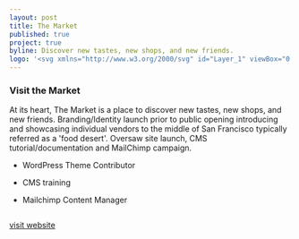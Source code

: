 ```yaml
---
layout: post
title: The Market
published: true
project: true
byline: Discover new tastes, new shops, and new friends.
logo: '<svg xmlns="http://www.w3.org/2000/svg" id="Layer_1" viewBox="0 0 211 118.6"><path d="M36.5 103.8h-2.9c-1 0-1.7-.8-1.7-1.8V73.4c0-.6-.3-.6-.4 0L24.6 102c-.2 1-1.2 1.8-2.2 1.8h-.6c-1 0-2-.7-2.2-1.7l-6.7-28.7c-.1-.6-.4-.6-.4 0V102c0 1-.9 1.8-1.8 1.8h-3c-.9 0-1.7-.9-1.7-1.8V61c0-1.3.4-1.7 1.7-1.7h6.5c1.2 0 1.9.6 2.2 1.8l5.4 23c.1.6.6.6.7 0l5.4-23c.3-1.2.9-1.8 2.2-1.8h6.3c1 0 1.9.7 1.9 1.8v41c0 1-1 1.7-1.8 1.7zM73.5 103.8h-3.3c-1.2 0-1.9-.7-2.1-1.8l-1.2-6c-.2-1.1-1.1-1.9-2.2-1.9h-5.9c-1 0-1.9 1.1-2.1 1.9l-1.2 6.1c-.2 1.1-1.1 1.7-2.1 1.7h-3.2c-1.1 0-1.6-.9-1.4-1.8l7.9-41c.2-1.1.9-1.7 2.1-1.7h5.9c1.2 0 1.9.6 2.2 1.8l8.2 40.9c.2 1.1-.5 1.8-1.6 1.8zM62 69.8c-.1-.4-.6-.6-.7.1l-2.9 16.3c-.2 1.1.6 1.6 1.6 1.6h3.6c1.1 0 1.7-.6 1.5-1.7L62 69.8zM107.3 103.8h-3.7c-1.3 0-2-.6-2.4-1.8l-4.7-14.7c-.4-1.2-.9-1.7-2.3-1.7h-.6c-1.2 0-1.8.6-1.8 1.7V102c0 1-.7 1.7-1.7 1.7h-3.4c-1.1 0-1.7-.7-1.7-1.7V61c0-.9.8-1.8 1.7-1.8h9.1c8.3 0 12.7 4.4 12.7 12.7 0 5-1.5 8.6-4.6 10.8-1.1.7-1.3 1.2-1 2.2l5.5 17c.4 1-.2 1.9-1.1 1.9zm-13-38.1h-.7c-1 0-1.8.8-1.8 1.8v10c0 1 .8 1.8 1.8 1.8h.7c5.2 0 7-1.8 7-6.9.1-5-1.7-6.7-7-6.7zM144.1 103.8h-4c-1.4 0-2-.6-2.4-1.8l-6.2-17.4c-.1-.4-.8-.6-1.3-.6-1.1 0-3.1 2.6-3.1 7v11.1c0 1-.8 1.7-1.8 1.7H122c-.9 0-1.7-.7-1.7-1.7V61c0-1 .9-1.7 1.7-1.7h3.3c1.1 0 1.8.7 1.8 1.8V76c0 .7.6.6.9 0l8-14.9c.6-1.1 1.4-1.8 2.8-1.8h3.8c1.1 0 1.2 1.1.7 1.8L136 73.7c-.7 1.3-.9 2.2-.4 3.5l9.5 24.8c.4.9 0 1.8-1 1.8zM175.3 102.1c0 1-.8 1.7-1.8 1.7h-16.6c-.9 0-1.8-.7-1.8-1.7v-41c0-.8 1-1.8 1.8-1.8h16.6c1.2 0 1.7.6 1.7 1.8v2.8c0 1.1-.6 1.7-1.7 1.7h-9.8c-1.2 0-1.8.9-1.8 2.1v7.9c0 1.1.8 1.7 1.8 1.7h8.3c1.1 0 1.7.7 1.7 1.8v2.8c0 .9-.8 1.7-1.7 1.7h-8.4c-1 0-1.7.9-1.7 1.9v10.1c0 1.1.6 1.8 1.7 1.8h9.8c.9 0 1.8.9 1.8 1.9v2.8zM205.9 66.2h-5c-1 0-1.8.8-1.8 1.8v34c0 .9-.9 1.7-1.8 1.7h-3.4c-.9 0-1.7-.8-1.7-1.7V68c0-.9-1.1-1.7-1.8-1.7h-5c-.9 0-1.7-.9-1.7-1.8V61c0-.9.9-1.7 1.7-1.7H206c1 0 1.7.7 1.7 1.7v3.4c-.1 1.1-.8 1.8-1.8 1.8zM106.2 118.4c4.5 0 7.8.1 10.8 0 .7 0 5 .1 6.3.1h11.3c5.1 0 8.8-.1 12.7 0h10.5c1.7-.1 12.3 0 12.3 0h8.5c1.1 0 2.8-.1 3.9-.1 3.9 0 8.2-.2 12.8 0 1 0 2.1.1 3.6.1h7.4c.3 0 1.2 0 3.2-.4.4-.1.4-.2.4-.4v-3.2c0-.1-.1-.3-.4-.4-2-.3-2.9-.3-3.2-.3-.9 0-1.8-.1-2.8-.1h-4.7c-1.4 0-2.6 0-3.6.1-4.6.2-8.9.1-12.7.1h-19c-2.4 0-3.8.1-5.5 0h-10.8c-3.8.2-7.5 0-12.5 0H117c-3-.1-6.5 0-10.9 0h-2.2c-4.5 0-8-.1-10.9.1-.7 0-5-.1-6.3-.1H75.4c-5.1 0-8.8.1-12.7 0H52.2c-1.7.1-12.3 0-12.3 0h-8.5c-1.1 0-2.8.1-3.9.1-3.9 0-8.2.2-12.8 0h-11c-.3 0-1.6 0-3.2.2-.4.1-.4.4-.4.5v3.2c0 .1.1.5.4.5 2 .2 2.9.1 3.2.1.9 0 1.8.1 2.8.1h4.7c1.4 0 2.6 0 3.6-.1 4.6-.2 8.9-.1 12.7-.1h19c2.4 0 3.8-.1 5.5 0h10.8c3.8-.2 7.5 0 12.5 0H93c3 .1 6.4 0 10.9 0h2.3z" class="st0"/><path d="M100.5 13c0-.3 0-.5.1-.8v-.9c0-.5.4-5.8.5-7 .1-.9.3-1.6.7-2.4.2-.5.5-.8.8-1.2.3-.3.7-.5 1-.5h1.3c.8 0 1.1.3 1.2.8.1.4.1.8 0 1.1-.2.9-.7 2.8-1 4.6-.3 1.4-.4 2.6-.4 3.1-.2 1.1-.4 2.2-.5 3.4-.1.5-.5 5.6-.6 7.5-.1 1-.2 4.1.1 4.2.3.2 1.2-4.3 3.5-7.9.6-.9 1.4-1.1 1.6-1.1 1.1-.3 2.6.2 2.5 1.2-.1 1.3-.1 2.5-.1 3.8 0 1.8 0 3.7.7 5.5.3.8.7 1.5 1.4 2.1.4.4.5.4 1.1.1.9-.5.9-.5.6-1.2-.6-1.4-.6-5.3.4-7.8.5-1.5 1.5-2.8 2.3-3.4.6-.4 2.3-.6 3.1-.5.4.1 1.6.5 1.9 1.7.5 1.6 0 4.2-.4 5.6-.6 2-1.8 3.6-2.2 4.2 0 .1-.1.1-.1.2-.1.3 0 .5.5.4 2-.3 2.5-.5 4.6-1.3.5-.3.6-.1 1 .2.7.6.3 1-.3 1.5-.5.4-1.7.9-3 1.3-1.2.3-2.4.5-3.2.6-.5 0-.9.1-1.3 0-.5-.1-.5-.3-1.4.2-1.1.6-2.3.6-3.6.6-1.2 0-2.1-.6-2.9-1.1-.8-.6-1.3-1.3-1.7-2-.6-1-.8-2.9-1-4.2-.1-.6-.4-.4-.5 0-.9 2.3-1.5 5.1-2 6.7-.2.8-.4 1.7-.6 2.5-.1.2-.1.4-.2.6-.2.4-1.6 1-2.6.9-.4-.1-1.1-1.8-1.4-3.6-.7-5.1-.2-14.1.1-17.7zm19 5.7c-1.1.7-1.6 3.7-1.8 5.5 0 .8.1 1.1.4.7.5-.5 1.4-2.7 1.6-4 .2-1.1.1-1.9-.2-2.2z" class="st0"/><path d="M108.8 9.2c-.7-.5-1.6-.7-2.5-.4-5.1 1.5-8.9 3.1-9.6 3.4.2-2.9.7-5.8.8-6.1.1-.7-.1-1.5-2-1-.5.1-1.4.6-1.6 1.1-.2.3-.4.7-.4 1-.2.8-.4 2.9-.5 4 0 .3-.2 2.3-.2 2.6-1.6.6-6.1 2.6-8.7 4.2-.8.5-1.5.8-1.6 1.5-.1.3 0 .6.2.9.5.6 1.5.6 1.7.6h.4c.2 0 .3-.1.5-.2.5-.3 3.9-2.1 7.5-3.5-.1 1.5-.2 3.3-.1 5.8.1 3.2.5 5.9.9 7.4.2.8 1 1 1.2 1 .3 0 2-.7 2.3-1.3.3-.6-.1-1.5-.2-1.9-.3-1.1-.5-2.3-.5-3.3-.1-.9-.2-3.1-.2-4.1 0-2.9.1-4.5.2-4.9.7-.3 1.9-.7 2.4-.9 2.2-.7 3.1-1 4.2-1.3.4-.1.7-.2 1.1-.2.2 0 .5 0 .7-.1h.7c.2 0 .5-.2.7-.4.4-.5.9-.6 1.4-.8.1 0 .2-.1.4-.1.5-.2 1-.3 1.3-1.3-.1-.5.1-1.3-.5-1.7z" class="st0"/><path d="M106.8 49.6c4.5 0 7.8.1 10.8 0 .7 0 5.1.1 6.4.1h11.3c5.1 0 8.9-.1 12.7 0H158.6c1.7-.1 12.3 0 12.3 0h8.5c1.1 0 2.8-.1 3.9-.1 3.9 0 8.2-.2 12.9 0 1 0 2.1.1 3.6.1h7.5c.3 0 1.2 0 3.2-.3.4 0 .4-.3.4-.5v-3.2c0-.1-.1-.4-.4-.4-2.1-.2-2.9-.2-3.2-.2-.9 0-1.9-.1-2.8-.1h-4.7c-1.4 0-2.6 0-3.6.1-4.6.2-8.9.1-12.8.1h-19c-2.5 0-3.8.1-5.5 0H148c-3.8.2-7.5 0-12.6 0h-17.7c-3-.1-6.5 0-11 0h-2.2c-4.5 0-8-.1-11 .1-.7 0-5.1-.1-6.4-.1H75.8c-5.1 0-8.9.1-12.7 0H52.5C50.7 45.1 40 45 40 45h-8.5c-1.1 0-2.8.1-3.9.1-3.9 0-8.2.2-12.9 0-1 0-2.1-.1-3.6-.1H3.6c-.3 0-1.2 0-3.2.4-.3.1-.4.3-.4.4V49c0 .1.1.3.4.4 2 .3 2.9.3 3.2.3.9 0 1.9.1 2.8.1h4.7c1.4 0 2.6 0 3.6-.1 4.6-.2 8.9-.1 12.8-.1h19c2.5 0 3.8-.1 5.5 0h10.9c3.8-.2 7.5 0 12.6 0h17.7c3 .1 6.4 0 11 0h2.6z" class="st0"/></svg>'
---
```


### Visit the Market

At its heart, The Market is a place to discover new tastes, new shops, and new friends. Branding/Identity launch prior to public opening introducing and showcasing individual vendors to the middle of San Francisco typically referred as a 'food desert'. Oversaw site launch, CMS tutorial/documentation and MailChimp campaign. 

* WordPress Theme Contributor

* CMS training

* Mailchimp Content Manager

<div class="entry__screensnap entry__screensnap--half">
<img src="{{ site.url }}/images/MAR-desktop-home.min.png" alt="" title=""><img src="{{ site.url }}/images/MAR-mobile-eat.min.png" alt="" title="">	
</div>

<a class="grad--mar" href="http://www.visitthemarket.com/about-the-market/" target="_blank">visit website</a>

